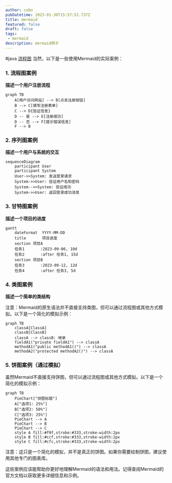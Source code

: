 ```yaml
---
author: cobo
pubDatetime: 2023-01-30T15:57:52.737Z
title: mermaid
featured: false
draft: false
tags:
 - mermaid
description: mermaid例子
---
```

#java
[流程图](https://mermaid-js.github.io/mermaid/#/classDiagram)
当然，以下是一些使用Mermaid的实际案例：

### 1. 流程图案例

**描述一个用户注册流程**


```mermaid
graph TB
    A[用户访问网站] --> B[点击注册按钮]
    B --> C[填写注册表单]
    C --> D{验证信息}
    D -- 是 --> E[注册成功]
    D -- 否 --> F[提示错误信息]
    F --> B
```
### 2. 序列图案例

**描述一个用户与系统的交互**


```mermaid
sequenceDiagram
    participant User
    participant System
    User->>System: 发送登录请求
    System->>User: 验证用户名和密码
    System-->>System: 验证成功
    System->>User: 返回登录成功消息
```
### 3. 甘特图案例

**描述一个项目的进度**


```mermaid
gantt
    dateFormat  YYYY-MM-DD
    title       项目进度
    section 项目A
    任务1       :2023-09-06, 10d
    任务2       :after 任务1, 15d
    section 项目B
    任务3       :2023-09-12, 12d
    任务4       :after 任务3, 5d
```
### 4. 类图案例

**描述一个简单的类结构**

注意：Mermaid的原生语法并不直接支持类图，但可以通过流程图或其他方式模拟。以下是一个简化的模拟示例：


```mermaid
graph TB
    classA[ClassA]
    classB[ClassB]
    classA --> classB: 继承
    fieldA1("private fieldA1") --> classA
    methodA1("public methodA1()") --> classA
    methodA2("protected methodA2()") --> classA
```
### 5. 饼图案例（通过模拟）

虽然Mermaid不直接支持饼图，但可以通过流程图或其他方式模拟。以下是一个简化的模拟示例：


```mermaid
graph TB
    PieChart["饼图标题"]
    A["选项1: 25%"]
    B["选项2: 50%"]
    C["选项3: 25%"]
    PieChart --> A
    PieChart --> B
    PieChart --> C
    style A fill:#f9f,stroke:#333,stroke-width:2px
    style B fill:#ccf,stroke:#333,stroke-width:2px
    style C fill:#cfc,stroke:#333,stroke-width:2px
```
注意：这只是一个简化的模拟，并不是真正的饼图。如果你需要绘制饼图，建议使用其他专门的图表库。

这些案例应该能帮助你更好地理解Mermaid的语法和用法。记得查阅Mermaid的官方文档以获取更多详细信息和示例。
